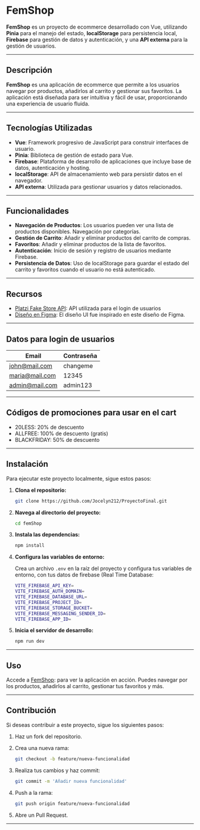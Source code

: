 # FemShop

**FemShop** es un proyecto de ecommerce desarrollado con Vue, utilizando **Pinia** para el manejo del estado, **localStorage** para persistencia local, **Firebase** para gestión de datos y autenticación, y una **API externa** para la gestión de usuarios.

---

## Descripción

**FemShop** es una aplicación de ecommerce que permite a los usuarios navegar por productos, añadirlos al carrito y gestionar sus favoritos. La aplicación está diseñada para ser intuitiva y fácil de usar, proporcionando una experiencia de usuario fluida.

---

## Tecnologías Utilizadas

- **Vue**: Framework progresivo de JavaScript para construir interfaces de usuario.
- **Pinia**: Biblioteca de gestión de estado para Vue.
- **Firebase**: Plataforma de desarrollo de aplicaciones que incluye base de datos, autenticación y hosting.
- **localStorage**: API de almacenamiento web para persistir datos en el navegador.
- **API externa**: Utilizada para gestionar usuarios y datos relacionados.

---

## Funcionalidades

- **Navegación de Productos**: Los usuarios pueden ver una lista de productos disponibles. Navegación por categorías.
- **Gestión de Carrito**: Añadir y eliminar productos del carrito de compras.
- **Favoritos**: Añadir y eliminar productos de la lista de favoritos.
- **Autenticación**: Inicio de sesión y registro de usuarios mediante Firebase.
- **Persistencia de Datos**: Uso de localStorage para guardar el estado del carrito y favoritos cuando el usuario no está autenticado.

---
## Recursos

- [Platzi Fake Store API](https://fakeapi.platzi.com/): API utilizada para el login de usuarios
- [Diseño en Figma](https://www.figma.com/proto/5Ohak4z6Gll6JJ0xcWLnvT/e-commerce-(Community)?node-id=0-1&t=dncJvYimsjyJY1Uh-1): El diseño UI fue inspirado en este diseño de Figma.

--- 
## Datos para login de usuarios

| Email            | Contraseña  |
|------------------|-------------|
| john@mail.com    | changeme    |
| maria@mail.com   | 12345       |
| admin@mail.com   | admin123    |

--- 
## Códigos de promociones para usar en el cart
- 20LESS: 20% de descuento
- ALLFREE: 100% de descuento (gratis)
- BLACKFRIDAY: 50% de descuento

--- 

## Instalación

Para ejecutar este proyecto localmente, sigue estos pasos:

1. **Clona el repositorio:**

   ```bash
   git clone https://github.com/Jocelyn212/ProyectoFinal.git
   ```

2. **Navega al directorio del proyecto:**

   ```bash
   cd femShop
   ```

3. **Instala las dependencias:**

   ```bash
   npm install
   ```

4. **Configura las variables de entorno:**

   Crea un archivo `.env` en la raíz del proyecto y configura tus variables de entorno, con tus datos de firebase (Real Time Database:
   ```bash
   VITE_FIREBASE_API_KEY=
   VITE_FIREBASE_AUTH_DOMAIN=
   VITE_FIREBASE_DATABASE_URL=
   VITE_FIREBASE_PROJECT_ID=
   VITE_FIREBASE_STORAGE_BUCKET=
   VITE_FIREBASE_MESSAGING_SENDER_ID=
   VITE_FIREBASE_APP_ID=
   ```

6. **Inicia el servidor de desarrollo:**

   ```bash
   npm run dev
   ```

---

## Uso

Accede a [FemShop](https://femshop.vercel.app/): para ver la aplicación en acción. Puedes navegar por los productos, añadirlos al carrito, gestionar tus favoritos y más.

---

## Contribución

Si deseas contribuir a este proyecto, sigue los siguientes pasos:

1. Haz un fork del repositorio.
2. Crea una nueva rama:

   ```bash
   git checkout -b feature/nueva-funcionalidad
   ```

3. Realiza tus cambios y haz commit:

   ```bash
   git commit -m 'Añadir nueva funcionalidad'
   ```

4. Push a la rama:

   ```bash
   git push origin feature/nueva-funcionalidad
   ```

5. Abre un Pull Request.

---

